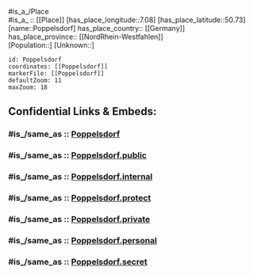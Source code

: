 ﻿---
confidential: public
isDeleted: false
location:
- 50.73
- 7.08
mapmarker: city
mapzoom:
- 7
- 12
SpocWebEntityId: 33458
tags:
- geo/City
type: City
---

#is_a_/Place  
#is_a_ :: [[Place]] 
[has_place_longitude::7.08] 
[has_place_latitude::50.73] 
[name::Poppelsdorf] 
has_place_country:: [[Germany]]  
has_place_province:: [[NordRhein-Westfahlen]]  
[Population::] 
[Unknown::] 


```leaflet
id: Poppelsdorf
coordinates: [[Poppelsdorf]] 
markerFile: [[Poppelsdorf]] 
defaultZoom: 11 
maxZoom: 18
```


## Confidential Links & Embeds: 

### #is_/same_as :: [Poppelsdorf](/_Standards/Earth/Continent/Europe/Europe~Central/Germany/Germany~West/Nordrhein-Westfalen/counties~NW/Bonn/Poppelsdorf.md) 

### #is_/same_as :: [Poppelsdorf.public](/_public/Earth/Continent/Europe/Europe~Central/Germany/Germany~West/Nordrhein-Westfalen/counties~NW/Bonn/Poppelsdorf.public.md) 

### #is_/same_as :: [Poppelsdorf.internal](/_internal/Earth/Continent/Europe/Europe~Central/Germany/Germany~West/Nordrhein-Westfalen/counties~NW/Bonn/Poppelsdorf.internal.md) 

### #is_/same_as :: [Poppelsdorf.protect](/_protect/Earth/Continent/Europe/Europe~Central/Germany/Germany~West/Nordrhein-Westfalen/counties~NW/Bonn/Poppelsdorf.protect.md) 

### #is_/same_as :: [Poppelsdorf.private](/_private/Earth/Continent/Europe/Europe~Central/Germany/Germany~West/Nordrhein-Westfalen/counties~NW/Bonn/Poppelsdorf.private.md) 

### #is_/same_as :: [Poppelsdorf.personal](/_personal/Earth/Continent/Europe/Europe~Central/Germany/Germany~West/Nordrhein-Westfalen/counties~NW/Bonn/Poppelsdorf.personal.md) 

### #is_/same_as :: [Poppelsdorf.secret](/_secret/Earth/Continent/Europe/Europe~Central/Germany/Germany~West/Nordrhein-Westfalen/counties~NW/Bonn/Poppelsdorf.secret.md)

